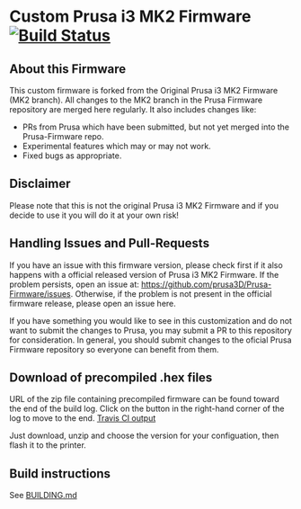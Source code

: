 # Custom Prusa i3 MK2 Firmware [![Build Status](https://travis-ci.org/thess/Prusa-Firmware.svg?branch=private-build2)](https://travis-ci.org/thess/Prusa-Firmware)

## About this Firmware

This custom firmware is forked from the Original Prusa i3 MK2 Firmware (MK2 branch). All changes to the MK2 branch in the Prusa Firmware repository are merged here regularly. It also includes changes like:

- PRs from Prusa which have been submitted, but not yet merged into the Prusa-Firmware repo.
- Experimental features which may or may not work.
- Fixed bugs as appropriate.


## Disclaimer

Please note that this is not the original Prusa i3 MK2 Firmware and if you decide to use it you will do it at your own risk!


## Handling Issues and Pull-Requests

If you have an issue with this firmware version, please check first if it also happens with a official released version of Prusa i3 MK2 Firmware. If the problem persists, open an issue at: <a href="https://github.com/prusa3D/Prusa-Firmware/issues" target="_blank">https://github.com/prusa3D/Prusa-Firmware/issues</a>.
Otherwise, if the problem is not present in the official firmware release, please open an issue here.

If you have something you would like to see in this customization and do not want to submit the changes to Prusa, you may submit a PR to this repository for consideration. In general, you should submit changes to the oficial Prusa Firmware repository so everyone can benefit from them.

## Download of precompiled .hex files

URL of the zip file containing precompiled firmware can be found toward the end of the build log. Click on the button in the right-hand corner of the log to move to the end.
[Travis CI output](https://travis-ci.org/thess/Prusa-Firmware)

Just download, unzip and choose the version for your configuation, then flash it to the printer.


## Build instructions

See [BUILDING.md](https://github.com/thess/Prusa-Firmware/blob/private-build2/BUILDING.md)
